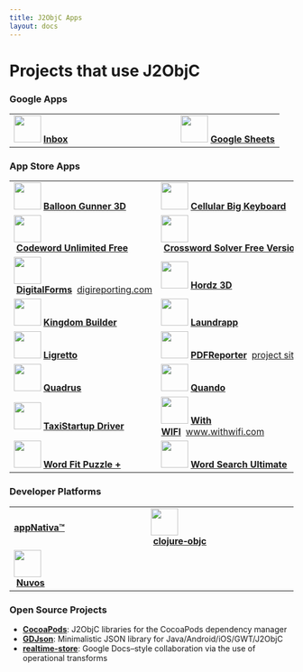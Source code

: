 ```yaml
---
title: J2ObjC Apps
layout: docs
---
```


# Projects that use J2ObjC

### Google Apps

<table>
 <tr><td>
 <img src="http://a4.mzstatic.com/us/r30/Purple1/v4/b3/6f/cc/b36fcc3e-9f18-4f2a-d8a1-34e006f03ea2/mzl.xgotgpmb.175x175-75.jpg" width="48" height="48">&nbsp;<b><a href="https://itunes.apple.com/app/id905060486">Inbox</a></b>&nbsp;&nbsp;&nbsp;&nbsp;&nbsp;&nbsp;&nbsp;&nbsp;&nbsp;&nbsp;&nbsp;&nbsp;&nbsp;&nbsp;&nbsp;&nbsp;&nbsp;&nbsp;&nbsp;&nbsp;&nbsp;&nbsp;&nbsp;&nbsp;&nbsp;&nbsp;&nbsp;&nbsp;&nbsp;&nbsp;&nbsp;&nbsp;&nbsp;&nbsp;&nbsp;&nbsp;&nbsp;&nbsp;&nbsp;&nbsp;&nbsp;&nbsp;&nbsp;
 </td><td>
 <img src="http://a2.mzstatic.com/us/r30/Purple3/v4/e4/ef/17/e4ef1745-23bb-3090-2260-50287aefa0f0/mzl.vxjekxvy.175x175-75.jpg" width="48" height="48">&nbsp;<b><a href="https://itunes.apple.com/us/app/google-sheets/id842849113?mt=8">Google&nbsp;Sheets</a></b>
 </td></tr>
</table>

### App Store Apps

<table>
 <tr><td>
 <img src="http://a3.mzstatic.com/us/r1000/119/Purple2/v4/27/92/31/27923129-fc90-2cb9-ae52-f588bc2404eb/mzl.vvbluzab.175x175-75.jpg" width="48" height="48">&nbsp;<b><a href="https://itunes.apple.com/us/app/balloon-gunner-3d/id650873188?ls=1&mt=8">Balloon&nbsp;Gunner&nbsp;3D</a></b>
 </td><td>
 <img src="http://a4.mzstatic.com/us/r30/Purple5/v4/84/94/59/84945968-3c52-a8f1-fb77-510367c8e10b/icon175x175.jpeg" width="48" height="48">&nbsp;<b><a href="https://itunes.apple.com/cn/app/cellular-big-keyboard/id937316998?l=en&mt=8">Cellular&nbsp;Big&nbsp;Keyboard</a></b>
 </td></tr>

 <tr><td>
 <img src="http://a2.mzstatic.com/us/r30/Purple2/v4/9e/bb/a1/9ebba197-cd87-dd93-0376-378a5a9947ba/mzl.hruczvda.175x175-75.jpg" width="48" height="48">&nbsp;<b><a href="https://itunes.apple.com/us/app/codeword-unlimited-free/id643961117?mt=8">Codeword&nbsp;Unlimited&nbsp;Free</a></b>
 </td><td>
 <img src="http://a3.mzstatic.com/us/r30/Purple6/v4/af/a4/ab/afa4ab14-fbca-6c0e-4c3b-d984b4730214/mzl.oqjfevxa.175x175-75.jpg" width="48" height="48">&nbsp;<b><a href="https://itunes.apple.com/us/app/crossword-solver-free-version/id668459828?ls=1&mt=8">Crossword&nbsp;Solver&nbsp;Free&nbsp;Version</a></b>
 </td></tr>

 <tr><td>
 <img src="http://a3.mzstatic.com/us/r30/Purple/v4/69/57/0e/69570e6b-b7a4-3a23-5101-df348c2655e7/mzl.fqjzdfib.175x175-75.jpg" width="48" height="48">&nbsp;<b><a href="https://itunes.apple.com/us/app/digital-forms-and-reports/id731851192?ls=1&mt=8">DigitalForms</a></b>&nbsp;&nbsp;<a href="http://digireporting.com">digireporting.com</a>
 </td><td>
 <img src="http://a1.mzstatic.com/us/r30/Purple/v4/66/ef/5b/66ef5bdc-7d87-ab6d-46ee-7f58df0fb72d/mzl.hffwosrc.175x175-75.jpg" width="48" height="48">&nbsp;<b><a href="https://itunes.apple.com/gb/app/hordz-3d/id672852382">Hordz&nbsp;3D</a></b>
 </td></tr>

 <tr><td>
 <img src="http://a3.mzstatic.com/us/r1000/067/Purple2/v4/28/02/bc/2802bc4e-02ec-2031-cb1f-bcbe353d1f6f/mzl.mkxwwpcj.175x175-75.jpg" width="48" height="48">&nbsp;<b><a href="https://itunes.apple.com/us/app/kingdom-builder/id581197776?l=de&ls=1&mt=8">Kingdom&nbsp;Builder</a></b> 
 </td><td>
 <img src="http://a2.mzstatic.com/us/r30/Purple3/v4/95/54/87/95548735-2447-d15c-31db-070101ab90e2/icon175x175.jpeg" width="48" height="48">&nbsp;<b><a href="https://itunes.apple.com/app/gb/id911852463?mt=8">Laundrapp</a></b>
 </td></tr>

 <tr><td>
 <img src="http://a1.mzstatic.com/us/r1000/060/Purple/v4/c2/b4/0d/c2b40dbf-2c34-8994-d86b-9556b1c5595a/mzl.aaxqdidd.175x175-75.jpg" width="48" height="48">&nbsp;<b><a href="https://itunes.apple.com/us/app/ligretto/id627380827?mt=8">Ligretto</a></b>
 </td><td>
 <img src="http://a422.phobos.apple.com/us/r30/Purple6/v4/c0/06/8b/c0068b8e-d46d-5f3a-cc64-6e7fdb5997cb/mzl.frkibrzy.png" width="48" height="48">&nbsp;<b><a href="https://itunes.apple.com/us/app/pdfreporter/id731936309?mt=8&ign-mpt=uo%3D4">PDFReporter</a></b>&nbsp;&nbsp;<a href="http://sourceforge.net/projects/pdfreporter/">project site</a>
 </td></tr>

 <tr><td>
 <img src="http://a4.mzstatic.com/us/r30/Purple/v4/66/be/c9/66bec9a8-fd60-5c07-876c-a8e4acbd3029/mzl.nzvhdrln.175x175-75.jpg" width="48" height="48">&nbsp;<b><a href="https://itunes.apple.com/app/quadrus/id773251281?mt=8">Quadrus</a></b>
 </td><td>
 <img src="http://a1.mzstatic.com/us/r30/Purple5/v4/b7/79/4a/b7794ae4-cbd2-59ad-57a0-fd2783ceeec9/icon175x175.png" width="48" height="48">&nbsp;<b><a href="https://itunes.apple.com/us/app/id921359196">Quando</a></b>
 </td></tr>

 <tr><td>
 <img src="http://a4.mzstatic.com/us/r30/Purple4/v4/a9/e6/ea/a9e6ea42-da69-67e3-50d6-18292e635b79/mzl.mjvsdtme.175x175-75.jpg" width="48" height="48">&nbsp;<b><a href="https://itunes.apple.com/us/app/taxistartup-driver/id789688951">TaxiStartup&nbsp;Driver</a></b>
 </td><td>
 <img src="http://info.motionext.com/content/data/2014/08/logo_48x48.png" width="48" height="48">&nbsp;<b><a href="https://itunes.apple.com/us/app/with-wifi/id741277613?ls=1&mt=8">With WIFI</a></b>&nbsp;&nbsp;<a href="http://www.withwifi.com/">www.withwifi.com</a>
 </td></tr>

 <tr><td>
 <img src="http://a3.mzstatic.com/us/r30/Purple4/v4/67/3d/d7/673dd723-6b4b-48ec-66cf-da040d1be1c5/mzl.wfodjglz.175x175-75.jpg" width="48" height="48">&nbsp;<b><a href="https://itunes.apple.com/us/app/word-fit-puzzle-+/id678426772?mt=8">Word&nbsp;Fit&nbsp;Puzzle&nbsp;+</a></b>
 </td><td>
 <img src="http://a1.mzstatic.com/us/r30/Purple2/v4/22/1f/f2/221ff26d-4630-71f6-9457-b448b30492d7/mzl.aptusiqe.175x175-75.jpg" width="48" height="48">&nbsp;<b><a href="https://itunes.apple.com/us/app/word-search-ultimate/id643964085?mt=8">Word&nbsp;Search&nbsp;Ultimate</a></b>
 </td></tr>
</table>

### Developer Platforms

<table>
 <tr><td>
 <b><a href="http://www.appnativa.com/">appNativa™</a></b>
 </td><td>
 <img src="https://github.global.ssl.fastly.net/images/modules/logos_page/GitHub-Mark.png" width="48" height="48">&nbsp;<b><a href="https://github.com/galdolber/clojure-objc">clojure&#x2011;objc</a></b>&nbsp;&nbsp;&nbsp;&nbsp;&nbsp;&nbsp;&nbsp;&nbsp;&nbsp;&nbsp;&nbsp;&nbsp;&nbsp;&nbsp;&nbsp;&nbsp;&nbsp;&nbsp;&nbsp;&nbsp;&nbsp;&nbsp;&nbsp;&nbsp;&nbsp;&nbsp;&nbsp;&nbsp;&nbsp;&nbsp;&nbsp;&nbsp;&nbsp;&nbsp;
 </td></tr>
 <tr><td>
 <img src="http://www.nuvos.com/img/nuvos-logo.png" width="48" height="48">&nbsp;<b><a href="http://www.nuvos.com">Nuvos</a></b>&nbsp;&nbsp;&nbsp;&nbsp;&nbsp;&nbsp;&nbsp;&nbsp;&nbsp;&nbsp;&nbsp;&nbsp;&nbsp;&nbsp;&nbsp;&nbsp;&nbsp;&nbsp;&nbsp;&nbsp;&nbsp;&nbsp;&nbsp;&nbsp;&nbsp;&nbsp;&nbsp;&nbsp;&nbsp;&nbsp;&nbsp;&nbsp;&nbsp;&nbsp;&nbsp;&nbsp;&nbsp;&nbsp;&nbsp;&nbsp;
 </td></tr>
</table>

### Open Source Projects

- **[CocoaPods](http://cocoapods.org/?q=j2objc)**: J2ObjC libraries for the CocoaPods dependency manager
- **[GDJson](https://github.com/goodow/realtime-json)**: Minimalistic JSON library for Java/Android/iOS/GWT/J2ObjC
- **[realtime-store](https://github.com/goodow/realtime-store)**: Google Docs–style collaboration via the use of operational transforms
